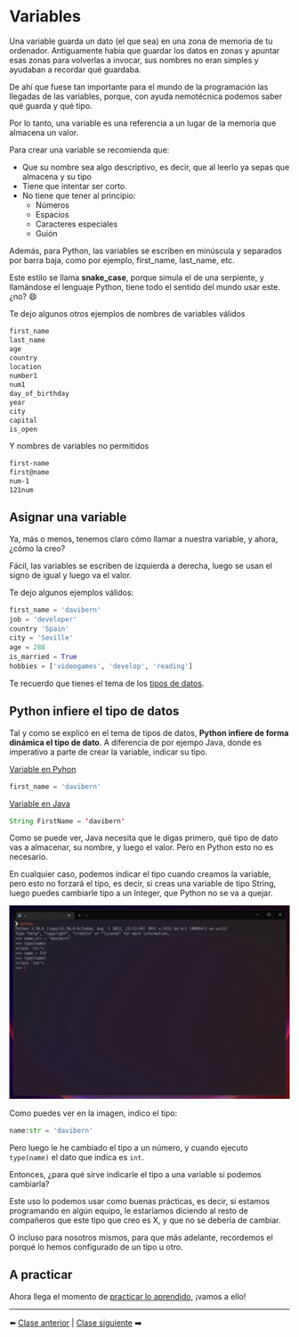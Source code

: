 # Variables

Una variable guarda un dato (el que sea) en una zona de memoria de tu ordenador. Antiguamente habia que guardar los datos en zonas y apuntar esas zonas para volverlas a invocar, sus nombres no eran simples y ayudaban a recordar qué guardaba.

De ahí que fuese tan importante para el mundo de la programación las llegadas de las variables, porque, con ayuda nemotécnica podemos saber qué guarda y qué tipo.

Por lo tanto, una variable es una referencia a un lugar de la memoria que almacena un valor.

Para crear una variable se recomienda que:

* Que su nombre sea algo descriptivo, es decir, que al leerlo ya sepas que almacena y su tipo
* Tiene que intentar ser corto.
* No tiene que tener al principio:
   * Números
   * Espacios
   * Caracteres especiales
   * Guión

Además, para Python, las variables se escriben en minúscula y separados por barra baja, como por ejemplo, first_name, last_name, etc.

Este estilo se llama **snake_case**, porque simula el de una serpiente, y llamándose el lenguaje Python, tiene todo el sentido del mundo usar este. ¿no? 😄

Te dejo algunos otros ejemplos de nombres de variables válidos

```
first_name
last_name
age
country
location
number1
num1
day_of_birthday
year
city
capital
is_open
```

Y nombres de variables no permitidos

```
first-name
first@name
num-1
121num
```

## Asignar una variable

Ya, más o menos, tenemos claro cómo llamar a nuestra variable, y ahora, ¿cómo la creo?

Fácil, las variables se escriben de izquierda a derecha, luego se usan el signo de igual y luego va el valor.

Te dejo algunos ejemplos válidos:

```Python
first_name = 'davibern'
job = 'developer'
country 'Spain'
city = 'Seville'
age = 288
is_married = True
hobbies = ['videogames', 'develop', 'reading']
```

Te recuerdo que tienes el tema de los [tipos de datos](/04_Tipos_de_datos/readme.md).

## Python infiere el tipo de datos

Tal y como se explicó en el tema de tipos de datos, **Python infiere de forma dinámica el tipo de dato**. A diferencia de por ejempo Java, donde es imperativo a parte de crear la variable, indicar su tipo.

<u>Variable en Pyhon</u>

```Python
first_name = 'davibern'
```

<u>Variable en Java</u>

```Java
String FirstName = 'davibern'
```

Como se puede ver, Java necesita que le digas primero, qué tipo de dato vas a almacenar, su nombre, y luego el valor. Pero en Python esto no es necesario.

En cualquier caso, podemos indicar el tipo cuando creamos la variable, pero esto no forzará el tipo, es decir, si creas una variable de tipo String, luego puedes cambiarle tipo a un Integer, que Python no se va a quejar.

![Crear variable en Python](/99_Imagenes/variables.png)

Como puedes ver en la imagen, indico el tipo:

```Python
name:str = 'davibern'
```

Pero luego le he cambiado el tipo a un número, y cuando ejecuto ```type(name)``` el dato que indica es ```int```.

Entonces, ¿para qué sirve indicarle el tipo a una variable si podemos cambiarla?

Este uso lo podemos usar como buenas prácticas, es decir, si estamos programando en algún equipo, le estaríamos diciendo al resto de compañeros que este tipo que creo es X, y que no se debería de cambiar.

O incluso para nosotros mismos, para que más adelante, recordemos el porqué lo hemos configurado de un tipo u otro.

## A practicar

Ahora llega el momento de [practicar lo aprendido](/07_Variables/ejercicios_variables.md), ¡vamos a ello!

***

⬅️ [Clase anterior](/06_Biblioteca%20Est%C3%A1ndar/readme.md) | [Clase siguiente](/08_Strings/readme.md) ➡️